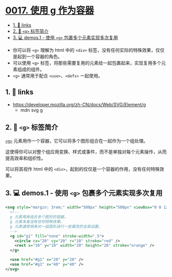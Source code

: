 # [0017. 使用 g 作为容器](https://github.com/Tdahuyou/TNotes.svg/tree/main/notes/0017.%20%E4%BD%BF%E7%94%A8%20g%20%E4%BD%9C%E4%B8%BA%E5%AE%B9%E5%99%A8)

<!-- region:toc -->

- [1. 🔗 links](#1--links)
- [2. 📒 `<g>` 标签简介](#2--g-标签简介)
- [3. 💻 demos.1 - 使用 `<g>` 包裹多个元素实现多次复用](#3--demos1---使用-g-包裹多个元素实现多次复用)

<!-- endregion:toc -->
- 你可以将 `<g>` 理解为 html 中的 `<div>` 标签，没有任何实际的特殊效果，仅仅是起到一个容器的角色。
- 可以使用 `<g>` 标签，将那些需要复用的元素给一起包裹起来，实现复用多个元素组成的组件。
- `<g>` 通常用于配合 `<use>`、`<defs>` 一起使用。

## 1. 🔗 links

- https://developer.mozilla.org/zh-CN/docs/Web/SVG/Element/g
  - mdn svg g

## 2. 📒 `<g>` 标签简介

[`<g>`](https://developer.mozilla.org/zh-CN/docs/Web/SVG/Element/g) 元素用作一个容器，它可以将多个图形组合在一起作为一个组处理。

这使得你可以对整个组应用变换、样式或事件，而不是单独对每个元素操作，从而提高效率和组织性。

可以将其视作 html 中的 `<div>`，起到的仅仅是一个容器的作用，没有任何特殊效果。

## 3. 💻 demos.1 - 使用 `<g>` 包裹多个元素实现多次复用

```xml
<svg style="margin: 3rem;" width="500px" height="500px" viewBox="0 0 120 120" xmlns="http://www.w3.org/2000/svg">
  <!--
  g 元素用来组合多个图形的容器。
  g 元素本身没有任何特殊效果。
  g 元素通常用来对一组图形进行一些属性的全局设置。
  -->
  <g id="g1" fill="none" stroke-width=".5">
    <circle cx="20" cy="20" r="10" stroke="red" />
    <rect x="10" y="10" width="20" height="20" stroke="orange" />
  </g>

  <use href="#g1" x="20" y="20" />
  <use href="#g1" x="40" y="40" />
</svg>
```
